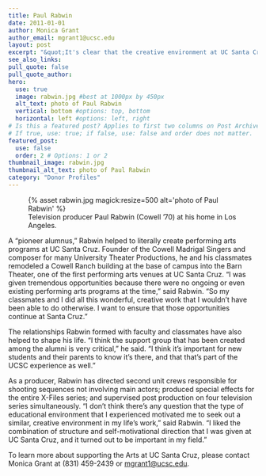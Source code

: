 ```yaml
---
title: Paul Rabwin
date: 2011-01-01
author: Monica Grant
author_email: mgrant1@ucsc.edu
layout: post
excerpt: "&quot;It's clear that the creative environment at UC Santa Cruz is what motivated me to succeed in this career,&quot; said Paul Rabwin (Cowell '70), a multiple Emmy-award nominee and Golden Globe-winning television producer. Rabwin supports the UC Santa Cruz theater arts program &quot;financially, emotionally, and spiritually -- anything I can do to help.&quot;"
see_also_links:
pull_quote: false
pull_quote_author:
hero:
  use: true
  image: rabwin.jpg #best at 1000px by 450px
  alt_text: photo of Paul Rabwin
  vertical: bottom #options: top, bottom
  horizontal: left #options: left, right
# Is this a featured post? Applies to first two columns on Post Archive Page.
# If true, use: true; if false, use: false and order does not matter.
featured_post:
  use: false
  order: 2 # Options: 1 or 2
thumbnail_image: rabwin.jpg
thumbnail_alt_text: photo of Paul Rabwin
category: "Donor Profiles"
---
```

<figure class="inline-image right">
{% asset rabwin.jpg magick:resize=500 alt='photo of Paul Rabwin' %}
<figcaption>Television producer Paul Rabwin (Cowell &#8217;70) at his home in Los Angeles.</figcaption></figure> 
A &#8220;pioneer alumnus,&#8221; Rabwin helped to literally create performing arts programs at UC Santa Cruz. Founder of the Cowell Madrigal Singers and composer for many University Theater Productions, he and his classmates remodeled a Cowell Ranch building at the base of campus into the Barn Theater, one of the first performing arts venues at UC Santa Cruz. &#8220;I was given tremendous opportunities because there were no ongoing or even existing performing arts programs at the time,&#8221; said Rabwin. &#8220;So my classmates and I did all this wonderful, creative work that I wouldn&#8217;t have been able to do otherwise. I want to ensure that those opportunities continue at Santa Cruz.&#8221;

The relationships Rabwin formed with faculty and classmates have also helped to shape his life. &#8220;I think the support group that has been created among the alumni is very critical,&#8221; he said. &#8220;I think it&#8217;s important for new students and their parents to know it&#8217;s there, and that that&#8217;s part of the UCSC experience as well.&#8221;

As a producer, Rabwin has directed second unit crews responsible for shooting sequences not involving main actors; produced special effects for the entire X-Files series; and supervised post production on four television series simultaneously. &#8220;I don&#8217;t think there&#8217;s any question that the type of educational environment that I experienced motivated me to seek out a similar, creative environment in my life&#8217;s work,&#8221; said Rabwin. &#8220;I liked the combination of structure and self-motivational direction that I was given at UC Santa Cruz, and it turned out to be important in my field.&#8221;

To learn more about supporting the Arts at UC Santa Cruz, please contact Monica Grant at (831) 459-2439 or <mgrant1@ucsc.edu>.
